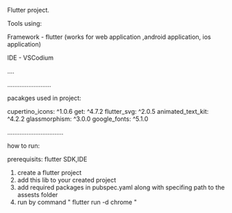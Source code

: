 

Flutter project.



Tools using:

Framework - flutter (works for web application ,android application, ios application) 

IDE - VSCodium

....

.........................

pacakges used in project:

  cupertino_icons: ^1.0.6
  get: ^4.7.2
  flutter_svg: ^2.0.5
  animated_text_kit: ^4.2.2
  glassmorphism: ^3.0.0
  google_fonts: ^5.1.0


................................


  how to run:

  prerequisits: flutter SDK,IDE

  1) create a flutter project
  2) add this lib to your created project
  3) add required packages in pubspec.yaml along with specifing path to the assests folder
  4) run by command " flutter run -d chrome "

